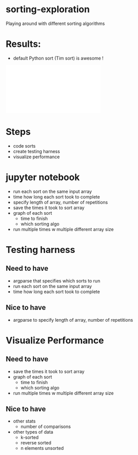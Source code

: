 # sorting-exploration
Playing around with different sorting algorithms

# Results:
- default Python sort (Tim sort) is awesome !

![Plots](sort_plots.pdf)

# Steps
- code sorts
- create testing harness
- visualize performance

# jupyter notebook
- run each sort on the same input array
- time how long each sort took to complete
- specify length of array, number of repetitions
- save the times it took to sort array
- graph of each sort
    - time to finish
    - which sorting algo
- run multiple times w multiple different array size


# Testing harness
## Need to have
- argparse that specifies which sorts to run
- run each sort on the same input array
- time how long each sort took to complete

## Nice to have
- argparse to specify length of array, number of repetitions

# Visualize Performance
## Need to have
- save the times it took to sort array
- graph of each sort
    - time to finish
    - which sorting algo
- run multiple times w multiple different array size

## Nice to have
- other stats
    - number of comparisons
- other types of data
    - k-sorted
    - reverse sorted
    - n elements unsorted

